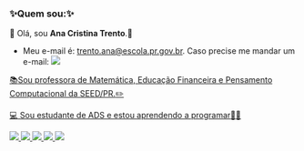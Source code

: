 ### :sparkles:Quem sou::sparkles: 

:sunflower: Olá, sou **Ana Cristina Trento**.:sunflower: </p>
* Meu e-mail é: trento.ana@escola.pr.gov.br. Caso precise me mandar um e-mail: 
<a href="https://www.google.com/intl/pt-BR/gmail/about/"><img src="https://img.shields.io/badge/Gmail-D14836?style=for-the-badge&logo=gmail&logoColor=white"></img>

:books:Sou professora de Matemática, Educação Financeira e Pensamento Computacional da SEED/PR.:pencil2:</p>
:computer: Sou estudante de ADS e estou aprendendo a programar:eyes::yellow_heart:


![](https://img.shields.io/badge/JavaScript-323330?style=for-the-badge&logo=javascript&logoColor=F7DF1E)
<img src="https://img.shields.io/badge/HTML5-E34F26?style=for-the-badge&logo=html5&logoColor=white"></img>
<img src="https://img.shields.io/badge/CSS3-1572B6?style=for-the-badge&logo=css3&logoColor=white"></img>
<img src="https://img.shields.io/badge/PHP-777BB4?style=for-the-badge&logo=php&logoColor=white"></img>
<img src ="https://img.shields.io/badge/MySQL-005C84?style=for-the-badge&logo=mysql&logoColor=white"></img>




